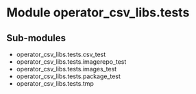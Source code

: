 Module operator_csv_libs.tests
==============================

Sub-modules
-----------
* operator_csv_libs.tests.csv_test
* operator_csv_libs.tests.imagerepo_test
* operator_csv_libs.tests.images_test
* operator_csv_libs.tests.package_test
* operator_csv_libs.tests.tmp
